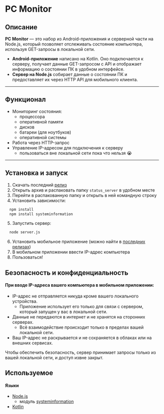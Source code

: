 # PC Monitor

## Описание

**PC Monitor** — это набор из Android-приложения и серверной части на Node.js, который позволяет отслеживать состояние компьютера, используя GET-запросы в локальной сети.

- **Android-приложение** написано на Kotlin. Оно подключается к серверу, получает данные GET-запросом с API и отображает информацию о состоянии ПК в удобном интерфейсе.
- **Сервер на Node.js** собирает данные о состоянии ПК и предоставляет их через HTTP API для мобильного клиента.

---

## Функционал

- Мониторинг состояния:
  - процессора
  - оперативной памяти
  - дисков
  - батареи (для ноутбуков)
  - оперативной системы
- Работа через HTTP-запрос
- Управление IP-адресом для подключения к серверу
  - пользоваться вне локальной сети пока что нельзя 😭

---

## Установка и запуск

1. Скачать последний [релиз](https://github.com/barlin41k/PC-Monitor/releases)
2. Открыть архив и распаковать папку `status_server` в удобном месте
3. Перейти в распакованную папку и открыть в ней командную строку
4. Установить зависимости:

```bash
  npm install
  npm install systeminformation
```
5. Запустить сервер:
```bash
  node server.js
```
6. Установить мобильное приложение (можно найти в [последних релизах](https://github.com/barlin41k/PC-Monitor/releases))
7. В мобильном приложении ввести IP-адрес компьютера
8. Пользоваться!

## Безопасность и конфиденциальность

#### При вводе IP-адреса вашего компьютера в мобильном приложении:

- IP-адрес не отправляется никуда кроме вашего локального устройства.
  - Приложение использует его только для связи с сервером, который запущен у вас в локальной сети.
- Данные не передаются в интернет и не хранятся на сторонних серверах.
  - Всё взаимодействие происходит только в пределах вашей локальной сети.
- Ваш IP-адрес не раскрывается и не сохраняется в облаках или на внешних сервисах.

Чтобы обеспечить безопасность, сервер принимает запросы только из вашей локальной сети, и доступ извне закрыт.

## Используемое
#### Языки
- [Node.js](https://nodejs.org/en)
  - модуль [systeminformation](https://systeminformation.io/)
- [Kotlin](https://kotlinlang.org/)
